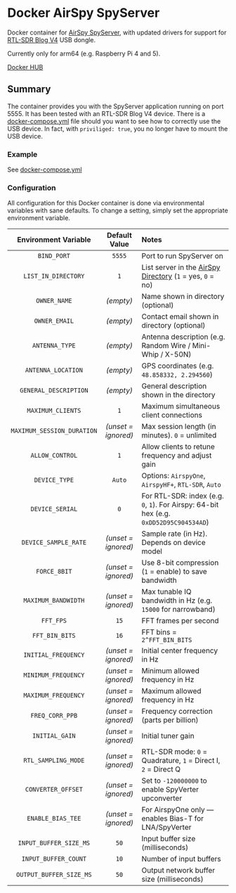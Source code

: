 # Docker AirSpy SpyServer

Docker container for [AirSpy SpyServer](https://airspy.com/download),  with updated drivers for support for [RTL-SDR Blog V4](https://www.rtl-sdr.com/V4/) USB dongle.

Currently only for arm64 (e.g. Raspberry Pi 4 and 5).

[Docker HUB](https://hub.docker.com/r/nikotine1/spyserver)

## Summary

The container provides you with the SpyServer application running on port 5555. It has been tested with an RTL-SDR Blog V4 device. There is a [docker-compose.yml](https://github.com/Nikotine1/docker-spyserver/blob/master/docker-compose.yml) file should you want to see how to correctly use the USB device. In fact, with `priviliged: true`, you no longer have to mount the USB device.

### Example

See [docker-compose.yml](https://github.com/Nikotine1/docker-spyserver/blob/master/docker-compose.yml)

### Configuration

All configuration for this Docker container is done via environmental variables with sane defaults. To change a setting, simply set the appropriate environment variable.

| Environment Variable         | Default Value      | Notes |
|:----------------------------:|:------------------:|:------|
| `BIND_PORT`                  | `5555`             | Port to run SpyServer on |
| `LIST_IN_DIRECTORY`          | `1`                | List server in the [AirSpy Directory](https://airspy.com/directory/) (`1` = yes, `0` = no) |
| `OWNER_NAME`                 | *(empty)*          | Name shown in directory (optional) |
| `OWNER_EMAIL`                | *(empty)*          | Contact email shown in directory (optional) |
| `ANTENNA_TYPE`               | *(empty)*          | Antenna description (e.g. Random Wire / Mini-Whip / X-50N) |
| `ANTENNA_LOCATION`           | *(empty)*          | GPS coordinates (e.g. `48.858332, 2.294560`) |
| `GENERAL_DESCRIPTION`        | *(empty)*          | General description shown in the directory |
| `MAXIMUM_CLIENTS`            | `1`                | Maximum simultaneous client connections |
| `MAXIMUM_SESSION_DURATION`   | *(unset = ignored)*| Max session length (in minutes). `0` = unlimited |
| `ALLOW_CONTROL`              | `1`                | Allow clients to retune frequency and adjust gain |
| `DEVICE_TYPE`                | `Auto`             | Options: `AirspyOne`, `AirspyHF+`, `RTL-SDR`, `Auto` |
| `DEVICE_SERIAL`              | `0`                | For RTL-SDR: index (e.g. `0`, `1`). For Airspy: 64-bit hex (e.g. `0xDD52D95C904534AD`) |
| `DEVICE_SAMPLE_RATE`         | *(unset = ignored)*| Sample rate (in Hz). Depends on device model |
| `FORCE_8BIT`                 | *(unset = ignored)*| Use 8-bit compression (`1` = enable) to save bandwidth |
| `MAXIMUM_BANDWIDTH`          | *(unset = ignored)*| Max tunable IQ bandwidth in Hz (e.g. `15000` for narrowband) |
| `FFT_FPS`                    | `15`               | FFT frames per second |
| `FFT_BIN_BITS`               | `16`               | FFT bins = `2^FFT_BIN_BITS` |
| `INITIAL_FREQUENCY`          | *(unset = ignored)*| Initial center frequency in Hz |
| `MINIMUM_FREQUENCY`          | *(unset = ignored)*| Minimum allowed frequency in Hz |
| `MAXIMUM_FREQUENCY`          | *(unset = ignored)*| Maximum allowed frequency in Hz |
| `FREQ_CORR_PPB`              | *(unset = ignored)*| Frequency correction (parts per billion) |
| `INITIAL_GAIN`               | *(unset = ignored)*| Initial tuner gain |
| `RTL_SAMPLING_MODE`          | *(unset = ignored)*| RTL-SDR mode: `0` = Quadrature, `1` = Direct I, `2` = Direct Q |
| `CONVERTER_OFFSET`           | *(unset = ignored)*| Set to `-120000000` to enable SpyVerter upconverter |
| `ENABLE_BIAS_TEE`            | *(unset = ignored)*| For AirspyOne only — enables Bias-T for LNA/SpyVerter |
| `INPUT_BUFFER_SIZE_MS`       | `50`               | Input buffer size (milliseconds) |
| `INPUT_BUFFER_COUNT`         | `10`               | Number of input buffers |
| `OUTPUT_BUFFER_SIZE_MS`      | `50`               | Output network buffer size (milliseconds) |
